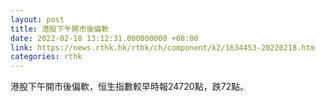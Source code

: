 ```yaml
---
layout: post
title: 港股下午開市後偏軟
date: 2022-02-18 13:12:31.000000000 +08:00
link: https://news.rthk.hk/rthk/ch/component/k2/1634453-20220218.htm
categories: rthk
---
```


港股下午開市後偏軟，恒生指數較早時報24720點，跌72點。
